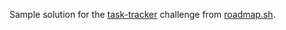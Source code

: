 Sample solution for the [task-tracker](https://roadmap.sh/projects/task-tracker) challenge from [roadmap.sh](https://roadmap.sh/projects/task-tracker).